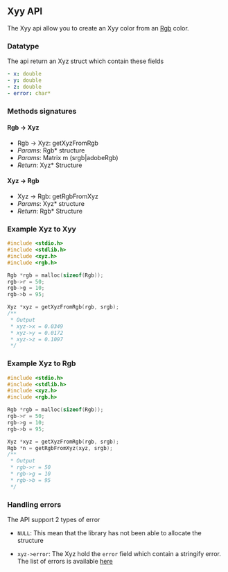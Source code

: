## Xyy API

The Xyy api allow you to create an Xyy color from an [Rgb](rgb.md) color.

### Datatype

The api return an Xyz struct which contain these fields

```yaml
- x: double
- y: double
- z: double
- error: char*
```

### Methods signatures

#### Rgb -> Xyz

- Rgb -> Xyz: getXyzFromRgb
- *Params*: Rgb* structure
- *Params*: Matrix m (srgb|adobeRgb)
- *Return*: Xyz* Structure

#### Xyz -> Rgb

- Xyz -> Rgb: getRgbFromXyz
- *Params*: Xyz* structure
- *Return*: Rgb* Structure

### Example Xyz to Xyy

```c
#include <stdio.h>
#include <stdlib.h>
#include <xyz.h>
#include <rgb.h>

Rgb *rgb = malloc(sizeof(Rgb));
rgb->r = 50;
rgb->g = 10;
rgb->b = 95;

Xyz *xyz = getXyzFromRgb(rgb, srgb);
/**
 * Output
 * xyz->x = 0.0349
 * xyz->y = 0.0172
 * xyz->z = 0.1097
 */
```

### Example Xyz to Rgb

```c
#include <stdio.h>
#include <stdlib.h>
#include <xyz.h>
#include <rgb.h>

Rgb *rgb = malloc(sizeof(Rgb));
rgb->r = 50;
rgb->g = 10;
rgb->b = 95;

Xyz *xyz = getXyzFromRgb(rgb, srgb);
Rgb *n = getRgbFromXyz(xyz, srgb);
/**
 * Output
 * rgb->r = 50
 * rgb->g = 10
 * rgb->b = 95
 */
```
### Handling errors

The API support 2 types of error

- ```NULL```: This mean that the library has not been able to allocate the structure

- ```xyz->error```: The Xyz hold the ```error``` field which contain a stringify error. The list of errors is available [here](../errors.md)